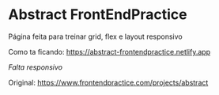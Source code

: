 # Abstract FrontEndPractice
 Página feita para treinar grid, flex e layout responsivo

 Como ta ficando: https://abstract-frontendpractice.netlify.app

 *Falta responsivo*

 Original: https://www.frontendpractice.com/projects/abstract
